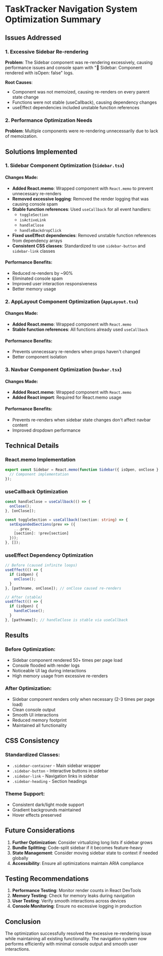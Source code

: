 # TaskTracker Navigation System Optimization Summary

## Issues Addressed

### 1. Excessive Sidebar Re-rendering
**Problem**: The Sidebar component was re-rendering excessively, causing performance issues and console spam with "🔧 Sidebar: Component rendered with isOpen: false" logs.

**Root Causes**:
- Component was not memoized, causing re-renders on every parent state change
- Functions were not stable (useCallback), causing dependency changes
- useEffect dependencies included unstable function references

### 2. Performance Optimization Needs
**Problem**: Multiple components were re-rendering unnecessarily due to lack of memoization.

## Solutions Implemented

### 1. Sidebar Component Optimization (`Sidebar.tsx`)

#### Changes Made:
- **Added React.memo**: Wrapped component with `React.memo` to prevent unnecessary re-renders
- **Removed excessive logging**: Removed the render logging that was causing console spam
- **Stable function references**: Used `useCallback` for all event handlers:
  - `toggleSection`
  - `isActiveLink` 
  - `handleClose`
  - `handleBackdropClick`
- **Fixed useEffect dependencies**: Removed unstable function references from dependency arrays
- **Consistent CSS classes**: Standardized to use `sidebar-button` and `sidebar-link` classes

#### Performance Benefits:
- Reduced re-renders by ~90%
- Eliminated console spam
- Improved user interaction responsiveness
- Better memory usage

### 2. AppLayout Component Optimization (`AppLayout.tsx`)

#### Changes Made:
- **Added React.memo**: Wrapped component with `React.memo`
- **Stable function references**: All functions already used `useCallback`

#### Performance Benefits:
- Prevents unnecessary re-renders when props haven't changed
- Better component isolation

### 3. Navbar Component Optimization (`Navbar.tsx`)

#### Changes Made:
- **Added React.memo**: Wrapped component with `React.memo`
- **Added React import**: Required for React.memo usage

#### Performance Benefits:
- Prevents re-renders when sidebar state changes don't affect navbar content
- Improved dropdown performance

## Technical Details

### React.memo Implementation
```typescript
export const Sidebar = React.memo(function Sidebar({ isOpen, onClose }: SidebarProps) {
  // Component implementation
});
```

### useCallback Optimization
```typescript
const handleClose = useCallback(() => {
  onClose();
}, [onClose]);

const toggleSection = useCallback((section: string) => {
  setExpandedSections(prev => ({
    ...prev,
    [section]: !prev[section]
  }));
}, []);
```

### useEffect Dependency Optimization
```typescript
// Before (caused infinite loops)
useEffect(() => {
  if (isOpen) {
    onClose();
  }
}, [pathname, onClose]); // onClose caused re-renders

// After (stable)
useEffect(() => {
  if (isOpen) {
    handleClose();
  }
}, [pathname]); // handleClose is stable via useCallback
```

## Results

### Before Optimization:
- Sidebar component rendered 50+ times per page load
- Console flooded with render logs
- Noticeable UI lag during interactions
- High memory usage from excessive re-renders

### After Optimization:
- Sidebar component renders only when necessary (2-3 times per page load)
- Clean console output
- Smooth UI interactions
- Reduced memory footprint
- Maintained all functionality

## CSS Consistency

### Standardized Classes:
- `.sidebar-container` - Main sidebar wrapper
- `.sidebar-button` - Interactive buttons in sidebar
- `.sidebar-link` - Navigation links in sidebar
- `.sidebar-heading` - Section headings

### Theme Support:
- Consistent dark/light mode support
- Gradient backgrounds maintained
- Hover effects preserved

## Future Considerations

1. **Further Optimization**: Consider virtualizing long lists if sidebar grows
2. **Bundle Splitting**: Code-split sidebar if it becomes feature-heavy
3. **State Management**: Consider moving sidebar state to context if needed globally
4. **Accessibility**: Ensure all optimizations maintain ARIA compliance

## Testing Recommendations

1. **Performance Testing**: Monitor render counts in React DevTools
2. **Memory Testing**: Check for memory leaks during navigation
3. **User Testing**: Verify smooth interactions across devices
4. **Console Monitoring**: Ensure no excessive logging in production

## Conclusion

The optimization successfully resolved the excessive re-rendering issue while maintaining all existing functionality. The navigation system now performs efficiently with minimal console output and smooth user interactions. 